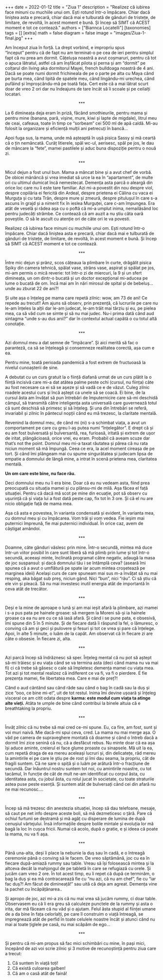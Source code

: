 +++
date = 2022-01-12
title = "Ziua 1"
description = "Realizez că iubirea face minuni cu muchiile unui om. Ești rotund într-o împăcare. Chiar dacă liniștea asta e precară, chiar dacă mai e tulburată de gânduri de tristețe, de limitare, de revoltă, în acest moment e bună. Și încep să SIMT că ACEST moment e tot ce contează."
authors = ["Biannca Locatelli"]
[taxonomies]
tags = []
[extra]
math = false
diagram = false
image = "images/Ziua-1-final.jpg"
+++


Am început ziua în forță. La drept vorbind, e impropriu spus “început” pentru că de fapt nu am terminat-o pe cea de ieri pentru simplul fapt că nu prea am dormit. Cățelușa noastră a avut coșmaruri, pentru că tot o apuca lătratul, astfel că am înșfăcat pilota și perna și am “dormit” pe colțarul din living aka dormitorul Mayei, french bulldoaga noastră de 4 ani. Dacă se poate numi dormit frichineala de pe o parte pe alta cu Maya când pe burta mea, când lipită de spatele meu, când lingându-mi urechea, când pufăind și împroșcându-mă pe toată fața. Cert este că a mai lătrat scurt doar de vreo 2 ori dar nu îndeajuns de tare încât să îi scoale și pe ceilalți locatari.

<p style="text-align: center;">***</p>

La 6 dimineața deja eram în priză, făcând smothieurile, pentru mama și pentru mine (banana, pară, vișine, mure, kiwi și lapte de migdale), litrul meu de ceai, cafeaua, toate în timp ce “sorbeam” cei 500 ml de apă caldă. Mi-au folosit la organizare și eficiență mulții ani petrecuți în bancă...

Apoi fuga sus, la mama, unde mă așteaptă în ușă pisica Sassy și mă ceartă că o țin nemâncată. Curăț litierele, spăl wc-ul, aerisesc, spăl pe jos, le dau de mâncare la “fete”, mamei pastilele și aduc buna dispoziție pentru o nouă zi.

<p style="text-align: center;">***</p>

Micul dejun a fost unul bun. Mama a mâncat bine și a avut chef de vorbă. De obicei mănâncă și vrea imediat să urce la ea în “apartament”, de multe ori cu ultimul dumicat încă nemestecat. Demența asta parcă o aleargă din orice loc care nu îi este tare familiar. Azi mi-a povestit din nou despre viol, despre copilăria ei fericită din Ardeal, despre prietena ei Călina cu vaca ei Murguța și cu tata Trân, despre mure și zmeură, despre pitulușul în care s-a ascuns în grajd și a nimerit fix în ieslea Murguței, care c-am împungea. Era atât de veselă și râdea așa cu o poftă că mi-a umplut inima, nemailăsând loc pentru judecăți strâmbe. Ce contează că am auzit a nu știu câta oară poveștile. O să le ascult cu atenție ori de câte ori le va povesti.

Realizez că iubirea face minuni cu muchiile unui om. Ești rotund într-o împăcare. Chiar dacă liniștea asta e precară, chiar dacă mai e tulburată de gânduri de tristețe, de limitare, de revoltă, în acest moment e bună. Și încep să SIMT că ACEST moment e tot ce contează.

<p style="text-align: center;">***</p>

Între mic dejun și prânz, scos cățeaua la plimbare în curte, drăgălit pisica Spiky din camera tehnică, spălat vase, strâns vase, aspirat și spălat pe jos, mi-am permis o mică reverie: tot într-o zi de miercuri, la 9 și un sfert dimineața, un om dintr-o bucată și un doctor excepțional mi-aducea pe lume o bucată de om. Încă mai am în nări mirosul de spital și de bebeluș…unde au zburat 22 de ani?!

Și uite așa o înțeleg pe mama care repetă zilnic: wow, am 73 de ani! Ce repede au trecut!! Am ajuns să observ, prin prezență, că lucrurile pe care nu le-am înțeles la alții dar le-am judecat, le-am trăit mai târziu și eu, pe pielea mea, ca să văd cum se simte și să nu mai judec. Nu-i prima dată când aud sintagma “unde s-au dus anii?” dar în contextul actual capătă o cu totul altă conotație.

<p style="text-align: center;">***</p>

Azi domnul meu a dat semne de “împăcare”. Și aici merită să fac o paranteză, ca să se înțeleagă și consemneze realitatea corectă, așa cum e ea.

Pentru mine, toată perioada pandemică a fost extrem de fructuoasă la nivelul cunoașterii de sine.

A debutat cu un curs gratuit la o ființă diafană urmat de un curs plătit la o ființă incisivă care mi-a dat atâtea palme peste ochi (cursul, nu ființa) câte au fost necesare ca ei să se așeze și să vadă ce e de văzut. Culeg zilnic roadele acestui curs și încă aștept ca unele să se coacă. Ei bine, de la cursul ăsta am învățat să pun întrebări de împuternicire care să-mi deschidă câmpul, să transmită către inteligența asta universală care guvernează totul că sunt deschisă să primesc și să înțeleg. Și una din întrebări se referă, invariabil și zilnic în pântecul nopții când eu mă trezesc, la claritate mentală.

Revenind la domnul meu, de când mi (ni) s-a schimbat viața, a avut un comportament pe care cu greu l-aș putea numi “înțelegător”. E drept că și eu am fost bulversată și bulversantă, rea, furioasă, iritată și extrem de ușor de iritat, plângăcioasă, orice vrei, eu eram. Probabil că aveam scuze dar that’s not the point. Domnul meu mi-a taxat răutatea și părea că nu rata niciun moment să mă împungă. Ceea ce era, la acel moment cireașa de pe tort. Și când îmi plângeam mai cu spume singurătatea și judecam lipsa de empatie a domnului de lângă mine, a intrat în scenă prietena mea, claritatea mentală.

**Un om care este bine, nu face rău.**

Deci domnului meu nu îi era bine. Doar că eu nu vedeam asta, fiind prea preocupată cu situația mamei și cu plânsu-mi de milă. Așa făcea el față situației. Pentru că dacă mă scot pe mine din ecuație, pot să observ cu ușurință că și viața lui a fost dată peste cap, fix tot în 3 ore. Și că el nu are nicio obligație față de mama mea.

Așa că asta e povestea, în varianta condensată și evident, în varianta mea, cu domnul meu și cu împăcarea. Vom trăi și vom vedea. Fie ieșim mai puternici împreună, fie mai puternici individual. În orice caz, avem de câștigat amândoi.

<p style="text-align: center;">***</p>

Doamne, câte gânduri vâslesc prin mine. Într-o secundă, mintea mă duce într-un viitor posibil în care sunt liberă să mă plimb prin lume și tot într-o secundă, aceeași minte, înclinată programat către negativ, adaugă la masa de joc suspansul: și dacă domnului tău i se întâmplă ceva? (aseară îmi spunea că a avut o umflătură pe spate iar acum mintea croșetează pe marginea ideii) Același curs de care spuneam mai sus m-a învățat să nu mai resping, aka băgat sub preș, niciun gând. Nici “bun”, nici “rău”. Ci să știu că ele vin și pleacă. Să nu mai investesc inutil energia atât de importantă în ceva atât de trecător.

<p style="text-align: center;">***</p>

Deși e la mine de aproape o lună și am mai ieșit afară la plimbare, azi mamei i s-a pus pata pe hainele groase: să mergem la Moreni să-și ia hainele groase ca ea nu are cu ce să iasă afară. Și când i se pune pata, e obsesivă, îmi spune din 5 în 5 minute. Și de fiecare dată îi răspund la fel, o lămuresc, o conving că am și geci și pulovere și fesuri și tot ce vrea și pare că înțelege. Apoi, în alte 5 minute, o luăm de la capăt. Am observat că în fiecare zi are câte o obsesie. În fiecare zi, alta.

<p style="text-align: center;">***</p>

Azi parcă încep să îndrăznesc să sper. Înțeleg mental că nu pot să aștept să-mi trăiesc și eu viața când se va termina asta (deci când mama nu va mai fi) ci că trebe să găsesc o cale să împletesc demența mamei cu viața mea. Tot azi și tot mental realizez că indiferent ce va fi, va fi o pierdere. E fie prezența mamei, fie libertatea mea. Care e mai de preț?!

Când o aud cântând sau când râde sau când o bag în cadă sau la duș și zice “ooo, ce bine mi-e!”, uit de tot restul. Inima îmi devine ușoară și înțeleg visceral ce am citit odata despre **karma: este modul cum viața ta atinge alte vieți.** Atâta te umple de bine când contribui la binele altuia că e breathtaking la propriu.

<p style="text-align: center;">***</p>

Învăț zilnic că nu trebe să mai cred ce-mi spune. Eu, ca fire, am fost, sunt și voi muri naivă. Mie dacă-mi spui ceva, cred. La mama nu mai merge așa. O văd pe camera de supraveghere montată că doarme și când o întreb dacă a dormit îmi zice senină că nu, că a desfăcut rebus. Nu minte doar că ea așa își aduce aminte, creierul ei face glume proaste cu sinapsele. Mă uit la ea, cum repetă draga de ea mereu aceleași lucruri și, din delicatețe, râd mereu la amintirile ei pe care le știu pe de rost și îmi dau seama, la propriu, cât de fragili suntem. Că ne sare o spiță și o luăm pe arătură într-o fracțiune de secundă. Dar înăuntrul nostru suntem tot noi, cu amintirile noastre, cu tot tacâmul, în funcție de cât de mult ne-am identificat cu corpul ăsta, cu identitatea asta, cu jobul ăsta, cu rolul jucat în societate, cu toate straturile astea puse peste esență. Și suntem atât de bulversați când cei din afară nu ne mai recunosc….

<p style="text-align: center;">***</p>

Încep să mă trezesc din anestezia situației, încep să dau telefoane, mesaje, să caut pe net info despre aceste boli, să mă dezmeticesc o țâră. Pare că ochiul furtunii se destramă și mă agăț cu disperare de lumina de după cenușiul vârtejului. Însă informațiile despre bolile mintale și evoluția lor mă bagă la loc în cușca fricii. Numai că acolo, după o gratie, e și ideea că poate la mama, nu va fi așa.

<p style="text-align: center;">***</p>

Până una-alta, deși îi place la nebunie la duș sau în cadă, e o întreagă ceremonie până o conving să le facem. De vreo săptămână, joc cu ea în fiecare după-amiază rummy sau table. Vreau să își folosească mintea și la altceva decât la mahjongul de pe tabletă în care se refugiază cu orele. Și jucăm cam vreo 2 ore. În tot acest timp, eu îi repet că după ce terminăm, o bag la duș și ea mă contracarează fie cu “nu azi, că nu am chef”, fie cu “iar fac duș?! Am făcut de dimineață!” sau uită că deja am agreat. Demența vine la pachet cu încăpățânarea..

Și apropo de joc, azi mi-a zis că nu mai vrea să jucăm rummy, ci doar table. Observasem eu că îi era greu să calculeze punctele de la rummy și asta o irita, dar mă făceam că nu văd și o ajutam. Felul ăsta stupid al ființei umane de a da bine în fața celorlalți, pe care îl construim o viață întreagă, se impregnează atât de perfid în toate celulele noastre încât și atunci când nu mai ai toate țiglele pe casă, nu mai scăpăm de ego…

<p style="text-align: center;">***</p>

Și pentru că mi-am propus să fac mici schimbări cu mine, în pași mici, începând de azi voi scrie zilnic și 3 motive de recunoștință pentru ziua care a trecut:

1. Că suntem în viață toți!
2. Că există culoarea galben!
3. Că am o casă atât de faină!
